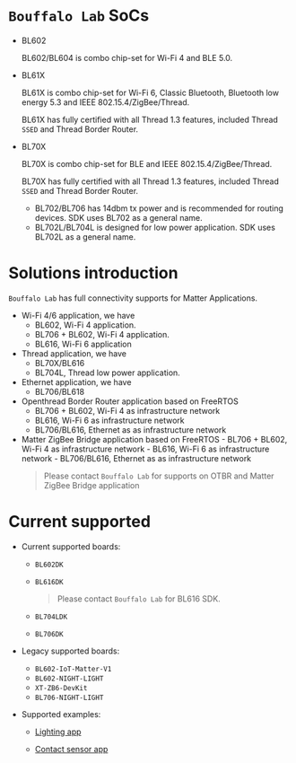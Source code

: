 # `Bouffalo Lab` SoCs

-   BL602

    BL602/BL604 is combo chip-set for Wi-Fi 4 and BLE 5.0.
    
-   BL61X

    BL61X is combo chip-set for Wi-Fi 6, Classic Bluetooth, Bluetooth low energy
    5.3 and IEEE 802.15.4/ZigBee/Thread.

    BL61X has fully certified with all Thread 1.3 features, included Thread
    `SSED` and Thread Border Router.

-   BL70X

    BL70X is combo chip-set for BLE and IEEE 802.15.4/ZigBee/Thread.

    BL70X has fully certified with all Thread 1.3 features, included Thread
    `SSED` and Thread Border Router.

    -   BL702/BL706 has 14dbm tx power and is recommended for routing devices.
        SDK uses BL702 as a general name.
    -   BL702L/BL704L is designed for low power application. SDK uses BL702L as
        a general name.

# Solutions introduction

`Bouffalo Lab` has full connectivity supports for Matter Applications.

-   Wi-Fi 4/6 application, we have
    -   BL602, Wi-Fi 4 application.
    -   BL706 + BL602, Wi-Fi 4 application.
    -   BL616, Wi-Fi 6 application
-   Thread application, we have
    -   BL70X/BL616
    -   BL704L, Thread low power application.
-   Ethernet application, we have
    -   BL706/BL618
-   Openthread Border Router application based on FreeRTOS
    -   BL706 + BL602, Wi-Fi 4 as infrastructure network
    -   BL616, Wi-Fi 6 as infrastructure network
    -   BL706/BL616, Ethernet as as infrastructure network
-   Matter ZigBee Bridge application based on FreeRTOS - BL706 + BL602, Wi-Fi 4
    as infrastructure network - BL616, Wi-Fi 6 as infrastructure network -
    BL706/BL616, Ethernet as as infrastructure network
    > Please contact `Bouffalo Lab` for supports on OTBR and Matter ZigBee
    > Bridge application


# Current supported

-   Current supported boards:

    -   `BL602DK`

    -   `BL616DK`

        > Please contact `Bouffalo Lab` for BL616 SDK.

    -   `BL704LDK`

    -   `BL706DK`

-   Legacy supported boards:

    -   `BL602-IoT-Matter-V1`
    -   `BL602-NIGHT-LIGHT`
    -   `XT-ZB6-DevKit`
    -   `BL706-NIGHT-LIGHT`

-   Supported examples:
    
    - [Lighting app](../../../examples/lighting-app/bouffalolab/README.md)

    - [Contact sensor app](../../../examples/contact-sensor-app/bouffalolab/README.md)

